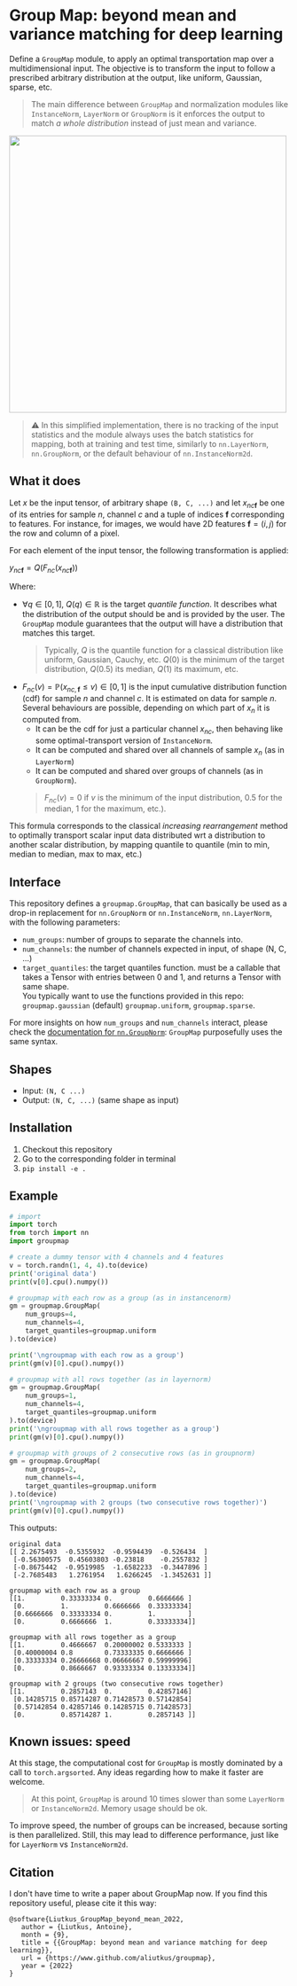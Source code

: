 # Group Map: beyond mean and variance matching for deep learning

Define a `GroupMap` module, to apply an optimal transportation map over a multidimensional input. The objective is to transform the input to follow a prescribed arbitrary distribution at the output, like uniform, Gaussian, sparse, etc. 

> The main difference between `GroupMap` and normalization modules like `InstanceNorm`, `LayerNorm` or `GroupNorm` is it enforces the output to match _a whole distribution_ instead of just mean and variance.

<img src="groupmap.jpg" width="500">

> :warning: In this simplified implementation, there is no tracking of the input statistics and the module always uses the batch statistics for mapping, both at training and test time, similarly to `nn.LayerNorm`, `nn.GroupNorm`, or the default behaviour of `nn.InstanceNorm2d`. 

## What it does

Let $x$ be the input tensor, of arbitrary shape `(B, C, ...)` and let $x_{nc\boldsymbol{f}}$ be one of its entries for sample $n$, channel $c$ and a tuple of indices $\boldsymbol{f}$ corresponding to features. For instance, for images, we would have 2D features $\boldsymbol{f}=(i,j)$ for the row and column of a pixel. 

For each element of the input tensor, the following transformation is applied:

$y_{nc\boldsymbol{f}}=Q\left(F_{nc}\left(x_{nc\boldsymbol{f}}\right)\right)$

Where:  
* $\forall q\in[0, 1],~Q(q)\in\mathbb{R}$ is the target _quantile function_. It describes what the distribution of the output should be and is provided by the user. The `GroupMap` module guarantees that the output will have a distribution that matches this target.
    > Typically, $Q$ is the quantile function for a classical distribution like uniform, Gaussian, Cauchy, etc.
    $Q(0)$ is the minimum of the target distribution, $Q(0.5)$ its median, $Q(1)$ its maximum, etc.
* $F_{nc}(v)=\mathbb{P}(x_{nc,\boldsymbol{f}}\leq v)\in[0, 1]$  is the input cumulative distribution function (cdf) for sample $n$ and channel $c$.
   It is estimated on data for sample $n$. Several behaviours are possible, depending on which part of $x_n$ it is computed from.
   * It can be the cdf for just a particular channel $x_{nc}$, then behaving like some optimal-transport version of `InstanceNorm`.
   * It can be computed and shared over all channels of sample $x_n$  (as in `LayerNorm`)
   * It can be computed and shared over groups of channels (as in `GroupNorm`).
    > $F_{nc}(v)=0$ if $v$ is the minimum of the input distribution, $0.5$ for the median, $1$ for the maximum, etc.).  


This formula corresponds to the classical _increasing rearrangement_ method to optimally transport scalar input data distributed wrt a distribution to another scalar distribution, by mapping quantile to quantile (min to min, median to median, max to max, etc.)  

## Interface

This repository defines a `groupmap.GroupMap`, that can basically be used as a drop-in replacement for `nn.GroupNorm` or `nn.InstanceNorm`, `nn.LayerNorm`, with the following parameters:
* `num_groups`: number of groups to separate the channels into.
* `num_channels`: the number of channels expected in input, of shape (N, C, ...)
* `target_quantiles`: the target quantiles function. must be a callable that takes a Tensor with entries between 0 and 1, and returns a Tensor with same shape.  
You typically want to use the functions provided in this repo: `groupmap.gaussian` (default) `groupmap.uniform`, `groupmap.sparse`.

For more insights on how `num_groups` and `num_channels` interact, please check the [documentation for `nn.GroupNorm`](https://pytorch.org/docs/stable/generated/torch.nn.GroupNorm.html): `GroupMap` purposefully uses the same syntax.

## Shapes
* Input: `(N, C ...)`
* Output: `(N, C, ...)` (same shape as input)

## Installation
1. Checkout this repository
2. Go to the corresponding folder in terminal
2. `pip install -e .`

## Example

```python
# import
import torch
from torch import nn
import groupmap

# create a dummy tensor with 4 channels and 4 features
v = torch.randn(1, 4, 4).to(device)
print('original data')
print(v[0].cpu().numpy())

# groupmap with each row as a group (as in instancenorm)
gm = groupmap.GroupMap(
    num_groups=4,
    num_channels=4,
    target_quantiles=groupmap.uniform
).to(device)

print('\ngroupmap with each row as a group')
print(gm(v)[0].cpu().numpy())

# groupmap with all rows together (as in layernorm)
gm = groupmap.GroupMap(
    num_groups=1,
    num_channels=4,
    target_quantiles=groupmap.uniform
).to(device)
print('\ngroupmap with all rows together as a group')
print(gm(v)[0].cpu().numpy())

# groupmap with groups of 2 consecutive rows (as in groupnorm)
gm = groupmap.GroupMap(
    num_groups=2,
    num_channels=4,
    target_quantiles=groupmap.uniform
).to(device)
print('\ngroupmap with 2 groups (two consecutive rows together)')
print(gm(v)[0].cpu().numpy())
```

This outputs:
```
original data
[[ 2.2675493  -0.5355932  -0.9594439  -0.526434  ]
 [-0.56300575  0.45603803 -0.23818    -0.2557832 ]
 [-0.8675442  -0.9519985  -1.6582233  -0.3447896 ]
 [-2.7685483   1.2761954   1.6266245  -1.3452631 ]]

groupmap with each row as a group
[[1.         0.33333334 0.         0.6666666 ]
 [0.         1.         0.6666666  0.33333334]
 [0.6666666  0.33333334 0.         1.        ]
 [0.         0.6666666  1.         0.33333334]]

groupmap with all rows together as a group
[[1.         0.4666667  0.20000002 0.5333333 ]
 [0.40000004 0.8        0.73333335 0.6666666 ]
 [0.33333334 0.26666668 0.06666667 0.59999996]
 [0.         0.8666667  0.93333334 0.13333334]]

groupmap with 2 groups (two consecutive rows together)
[[1.         0.2857143  0.         0.42857146]
 [0.14285715 0.85714287 0.71428573 0.57142854]
 [0.57142854 0.42857146 0.14285715 0.71428573]
 [0.         0.85714287 1.         0.2857143 ]] 
 ```
 
 ## Known issues: speed
 At this stage, the computational cost for `GroupMap` is mostly dominated by a call to `torch.argsorted`. Any ideas regarding how to make it faster are welcome.
 > At this point, `GroupMap` is around 10 times slower than some `LayerNorm` or `InstanceNorm2d`. Memory usage should be ok.

To improve speed, the number of groups can be increased, because sorting is then parallelized. Still, this may lead to difference performance, just like for `LayerNorm` vs `InstanceNorm2d`.
  
 ## Citation
 I don't have time to write a paper about GroupMap now. If you find this repository useful, please cite it this way:
 ```
 @software{Liutkus_GroupMap_beyond_mean_2022,
    author = {Liutkus, Antoine},
    month = {9},
    title = {{GroupMap: beyond mean and variance matching for deep learning}},
    url = {https://www.github.com/aliutkus/groupmap},
    year = {2022}
}
 ```
